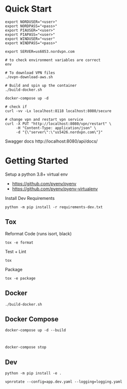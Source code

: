 


# Quick Start

```
export NORDUSER="<user>"
export NORDPASS="<pass>"
export PIAUSER="<user>"
export PIAPASS="<user>"
export WINDUSER="<user"
export WINDPASS="<pass>"

export SERVER=us6053.nordvpn.com

# to check environment variables are correct
env

# To download VPN files
./ovpn-download-aws.sh

# Build and spin up the container
./build-docker.sh

docker-compose up -d

# check if
curl -vv -Lx localhost:8118 localhost:8080/secure

# change vpn and restart vpn service
curl -X PUT "http://localhost:8080/vpn/restart" \
     -H "Content-Type: application/json" \
     -d "{\"server\":\"us5426.nordvpn.com\"}"
```
Swagger docs http://localhost:8080/api/docs/


# Getting Started

Setup a python 3.8+ virtual env

- https://github.com/pyenv/pyenv <br>
- https://github.com/pyenv/pyenv-virtualenv <br>


Install Dev Requirements

```
python -m pip install -r requirements-dev.txt
```



## Tox

Reformat Code (runs isort, black)

```
tox -e format
```


Test + Lint

```
tox
```


Package
```
tox -e package
```


## Docker

```
./build-docker.sh
```


## Docker Compose

```
docker-compose up -d --build



docker-compose stop
```



## Dev

```
python -m pip install -e .

vpnrotate --config=app.dev.yaml --logging=logging.yaml
```
